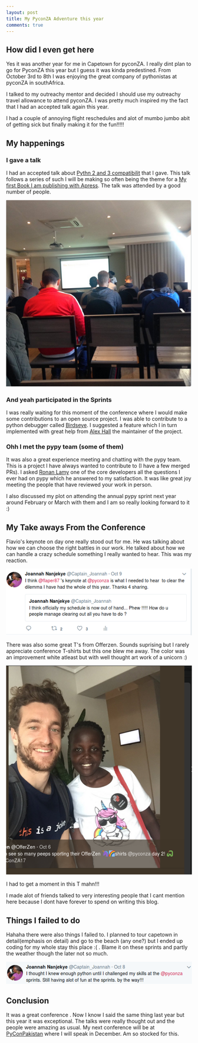 ```yaml
---
layout: post
title: My PyconZA Adventure this year
comments: true
---
```


## How did I even get here

Yes it was another year for me in Capetown for pyconZA. I really dint plan to go for PyconZA this year but I guess it was kinda predestined. From October 3rd to 8th I was enjoying the great company of pythonistas at pyconZA in southAfrica.

I talked to my outreachy mentor and decided I should use my outreachy travel allowance to attend pyconZA. I was pretty much inspired my the fact that I had an accepted talk again this year. 

I had a couple of annoying flight reschedules and alot of mumbo jumbo abit of getting sick but finally making it for the fun!!!!!

## My happenings

### I gave a talk

I had an accepted talk about [Pythn 2 and 3 compatibilit]() that I gave. This talk follows a series of such I will be making so often being the theme for a [My first Book I am publishing with Apress](https://www.apress.com/de/book/9781484229545). The talk was attended by a good number of people.

<img src="assets/talk.png" title="Profile Picture" class="profile"> 


### And yeah participated in the Sprints

I was really waiting for this moment of the conference where I would make some contributions to an open source project. I was able to contribute to a python debugger called [Birdseye](https://github.com/alexmojaki/birdseye). I suggested a feature which I in turn implemented with great help from [Alex Hall](https://github.com/alexmojaki) the maintainer of the project.

### Ohh I met the pypy team (some of them)

It was also a great experience meeting and chatting with the pypy team. This is a project I have always wanted to contribute to (I have a few merged PRs). I asked [Ronan Lamy](https://twitter.com/ronanlamy) one of the core developers all the questions I ever had on pypy which he answered to my satisfaction. It was like great joy meeting the people that have reviewed your work in person. 

I also discussed my plot  on attending the annual pypy sprint next year around February or March with them and I am so really looking forward to it :)

## My Take aways From the Conference

Flavio's keynote on day one really stood out for me. He was talking about how we can choose the right battles in our work. He talked about how we can handle a crazy schedule something I really wanted to hear. This was my reaction.

<img src="assets/keynotereaction.png" title="Profile Picture" class="profile"> 

There was also some great T's from Offerzen. Sounds suprising but I rarely appreciate conference T-shirts but this one blew me away. The color was an improvement white atleast but with well thought art work of a unicorn :)

<img src="assets/pyconza.png" title="Profile Picture" class="profile">

I had to get a moment in this T mahn!!!

I made alot of friends talked to very interesting people that I cant mention here because I dont have forever to spend on writing this blog.

## Things I failed to do

Hahaha there were also things I failed to. I planned to tour capetown in detail(emphasis on detail) and go to the beach (any one?) but I ended up coding for my whole stay this place :( . Blame it on these sprints and partly the weather though the later not so much.

<img src="assets/sprint.png" title="Profile Picture" class="profile">


## Conclusion

It was a great conference . Now I know I said the same thing last year but this year it was exceptional. The talks were really thought out and the people were amazing as usual. My next conference will be at [PyConPakistan]() where I will speak  in December. Am so stocked for this.







